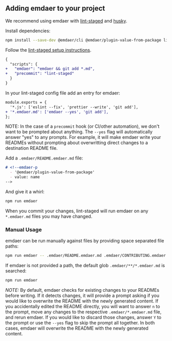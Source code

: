 ## Adding emdaer to your project

We recommend using emdaer with [lint-staged](https://github.com/okonet/lint-staged) and [husky](https://github.com/typicode/husky).

Install dependencies:

```sh
npm install --save-dev @emdaer/cli @emdaer/plugin-value-from-package lint-staged husky
```

Follow the [lint-staged setup instructions](https://github.com/okonet/lint-staged#installation-and-setup).

```diff
{
  "scripts": {
+   "emdaer": "emdaer && git add *.md",
+   "precommit": "lint-staged"
  }
}
```

In your lint-staged config file add an entry for emdaer:

```diff
module.exports = {
  '*.js': ['eslint --fix', 'prettier --write', 'git add'],
+ '*.emdaer.md': ['emdaer --yes', 'git add'],
};
```

NOTE: In the case of a `precommit` hook (or CI/other automation), we don't want to be prompted about anything. The `--yes` flag will automatically answer "yes" to any prompts. For example, it will make emdaer write your READMEs without prompting about overwritting direct changes to a destination README file.

Add a `.emdaer/README.emdaer.md` file:

<!-- prettier-ignore-start -->
```md
# <!--emdaer-p
  - '@emdaer/plugin-value-from-package'
  - value: name
-->
```
<!-- prettier-ignore-end -->

And give it a whirl:

```sh
npm run emdaer
```

When you commit your changes, lint-staged will run emdaer on any `*.emdaer.md` files you may have changed.

### Manual Usage

emdaer can be run manually against files by providing space separated file paths:
```sh
npm run emdaer -- .emdaer/README.emdaer.md .emdaer/CONTRIBUTING.emdaer.md
```
If emdaer is not provided a path, the default glob `.emdaer/**/*.emdaer.md` is searched:
```sh
npm run emdaer
```

_NOTE:_ By default, emdaer checks for existing changes to your READMEs before writing. If it detects changes, it will provide a prompt asking if you would like to overwrite the README with the newly generated content. If you accidentally edited the README directly, you will want to answer `n` to the prompt, move any changes to the respective `.emdaer/*.emdaer.md` file, and rerun emdaer. If you would like to discard those changes, answer `Y` to the prompt or use the `--yes` flag to skip the prompt all together. In both cases, emdaer will overwrite the README with the newly generated content.
